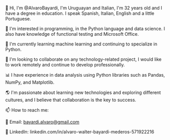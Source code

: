 👋 Hi, I'm @AlvaroBayardi, I'm Uruguayan and Italian, I'm 32 years old and I have a degree in education. I speak Spanish, Italian, English and a little Portuguese.

👀 I'm interested in programming, in the Python language and data science. I also have knowledge of functional testing and Microsoft Office.

🌱 I'm currently learning machine learning and continuing to specialize in Python.

💞️ I'm looking to collaborate on any technology-related project, I would like to work remotely and continue to develop professionally.

📊 I have experience in data analysis using Python libraries such as Pandas, NumPy, and Matplotlib.

🌎 I'm passionate about learning new technologies and exploring different cultures, and I believe that collaboration is the key to success.



📫 How to reach me:

📧 Email: bayardi.alvaro@gmail.com

💬 LinkedIn: linkedin.com/in/alvaro-walter-bayardi-mederos-571922216


<!---
AlvaroBayardi/AlvaroBayardi is a ✨ special ✨ repository because its `README.md` (this file) appears on your GitHub profile.
You can click the Preview link to take a look at your changes.
--->

